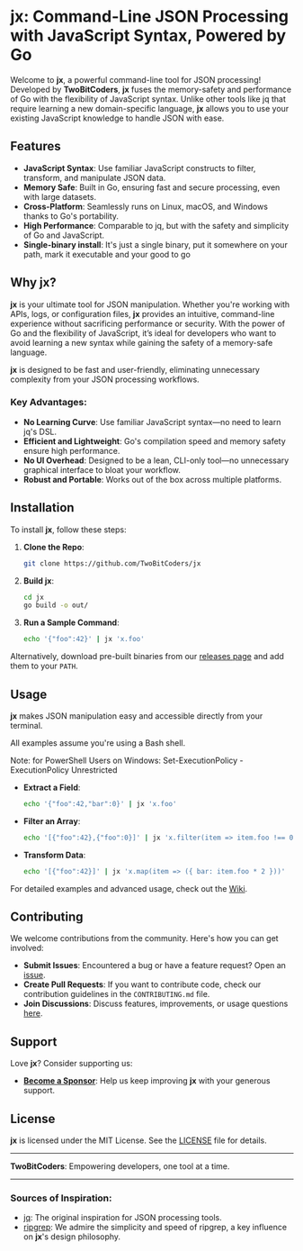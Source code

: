 # jx: Command-Line JSON Processing with JavaScript Syntax, Powered by Go

Welcome to **jx**, a powerful command-line tool for JSON processing! Developed by **TwoBitCoders**, **jx** fuses the memory-safety and performance of Go with the flexibility of JavaScript syntax. Unlike other tools like jq that require learning a new domain-specific language, **jx** allows you to use your existing JavaScript knowledge to handle JSON with ease.

## Features

- **JavaScript Syntax**: Use familiar JavaScript constructs to filter, transform, and manipulate JSON data.
- **Memory Safe**: Built in Go, ensuring fast and secure processing, even with large datasets.
- **Cross-Platform**: Seamlessly runs on Linux, macOS, and Windows thanks to Go's portability.
- **High Performance**: Comparable to jq, but with the safety and simplicity of Go and JavaScript.
- **Single-binary install**: It's just a single binary, put it somewhere on your path, mark it executable and your good to go

## Why jx?

**jx** is your ultimate tool for JSON manipulation. Whether you're working with APIs, logs, or configuration files, **jx** provides an intuitive, command-line experience without sacrificing performance or security. With the power of Go and the flexibility of JavaScript, it’s ideal for developers who want to avoid learning a new syntax while gaining the safety of a memory-safe language.

**jx** is designed to be fast and user-friendly, eliminating unnecessary complexity from your JSON processing workflows.

### Key Advantages:
- **No Learning Curve**: Use familiar JavaScript syntax—no need to learn jq's DSL.
- **Efficient and Lightweight**: Go's compilation speed and memory safety ensure high performance.
- **No UI Overhead**: Designed to be a lean, CLI-only tool—no unnecessary graphical interface to bloat your workflow.
- **Robust and Portable**: Works out of the box across multiple platforms.

## Installation

To install **jx**, follow these steps:

1. **Clone the Repo**:
    ```sh
    git clone https://github.com/TwoBitCoders/jx
    ```
2. **Build jx**:
    ```sh
    cd jx
    go build -o out/
    ```
3. **Run a Sample Command**:
    ```sh
    echo '{"foo":42}' | jx 'x.foo'
    ```

Alternatively, download pre-built binaries from our [releases page](https://github.com/TwoBitCoders/jx/releases) and add them to your `PATH`.

## Usage

**jx** makes JSON manipulation easy and accessible directly from your terminal.

All examples assume you're using a Bash shell.

Note: for PowerShell Users on Windows: 
Set-ExecutionPolicy -ExecutionPolicy Unrestricted

- **Extract a Field**:
    ```sh
    echo '{"foo":42,"bar":0}' | jx 'x.foo'
    ```
- **Filter an Array**:
    ```sh
    echo '[{"foo":42},{"foo":0}]' | jx 'x.filter(item => item.foo !== 0)'
    ```
- **Transform Data**:
    ```sh
    echo '[{"foo":42}]' | jx 'x.map(item => ({ bar: item.foo * 2 }))'
    ```

For detailed examples and advanced usage, check out the [Wiki](#).

## Contributing

We welcome contributions from the community. Here's how you can get involved:

- **Submit Issues**: Encountered a bug or have a feature request? Open an [issue](https://github.com/TwoBitCoders/jx/issues).
- **Create Pull Requests**: If you want to contribute code, check our contribution guidelines in the `CONTRIBUTING.md` file.
- **Join Discussions**: Discuss features, improvements, or usage questions [here](https://github.com/TwoBitCoders/jx/discussions).

## Support

Love **jx**? Consider supporting us:

- **[Become a Sponsor](https://patreon.com/TwoBitCoders)**: Help us keep improving **jx** with your generous support.

## License

**jx** is licensed under the MIT License. See the [LICENSE](LICENSE) file for details.

---

**TwoBitCoders**: Empowering developers, one tool at a time.

---

### Sources of Inspiration:
- [jq](https://github.com/stedolan/jq): The original inspiration for JSON processing tools.
- [ripgrep](https://github.com/BurntSushi/ripgrep): We admire the simplicity and speed of ripgrep, a key influence on **jx**'s design philosophy.

